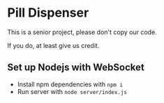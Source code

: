 # Pill Dispenser

This is a senior project, please don't copy our code.

If you do, at least give us credit.

## Set up Nodejs with WebSocket

* Install npm dependencies with `npm i`
* Run server with `node server/index.js`